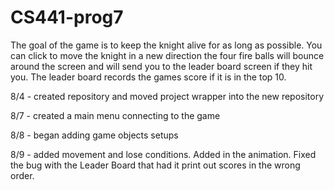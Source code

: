 # CS441-prog7

The goal of the game is to keep the knight alive for as long as possible. 
You can click to move the knight in a new direction
the four fire balls will bounce around the screen and will send you to the leader board screen if they hit you.
The leader board records the games score if it is in the top 10.

8/4 - created repository and moved project wrapper into the new repository

8/7 - created a main menu connecting to the game

8/8 - began adding game objects setups

8/9 - added movement and lose conditions. Added in the animation. Fixed the bug with the Leader Board that had it print out scores in the wrong order.